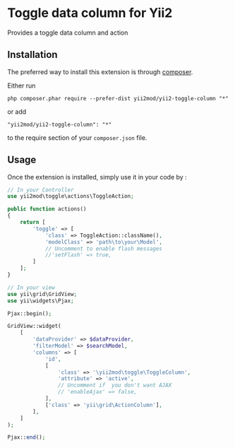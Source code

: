 Toggle data column for Yii2
===========================
Provides a toggle data column and action

Installation
------------

The preferred way to install this extension is through [composer](http://getcomposer.org/download/).

Either run

```
php composer.phar require --prefer-dist yii2mod/yii2-toggle-column "*"
```

or add

```
"yii2mod/yii2-toggle-column": "*"
```

to the require section of your `composer.json` file.


Usage
-----

Once the extension is installed, simply use it in your code by  :

```php
// In your Controller
use yii2mod\toggle\actions\ToggleAction;

public function actions()
{
	return [
		'toggle' => [
			'class' => ToggleAction::className(),
			'modelClass' => 'path\to\your\Model',
			// Uncomment to enable flash messages
			//'setFlash' => true,
		]
	];
}

// In your view
use yii\grid\GridView;
use yii\widgets\Pjax;

Pjax::begin();

GridView::widget(
	[
		'dataProvider' => $dataProvider,
		'filterModel' => $searchModel,
		'columns' => [
			'id',
			[
				'class' => '\yii2mod\toggle\ToggleColumn',
				'attribute' => 'active',
				// Uncomment if  you don't want AJAX
				// 'enableAjax' => false,
			],
			['class' => 'yii\grid\ActionColumn'],
		],
	]
);

Pjax::end();
```
